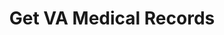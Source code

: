 ---
title: Get VA Medical Records
display_title: Get VA Medical Records
href: /health-care/get-medical-records/
order: 2
spoke: Get Records
---